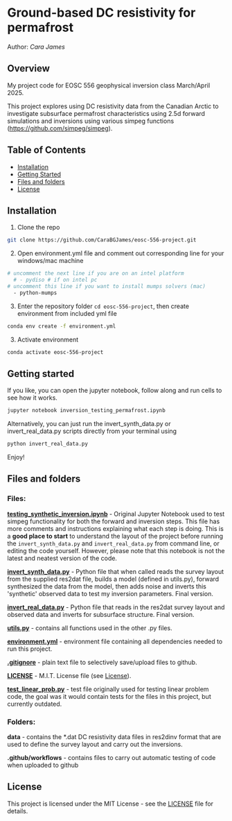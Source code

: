 # Ground-based DC resistivity for permafrost

Author: _Cara James_

## Overview

My project code for EOSC 556 geophysical inversion class March/April 2025. 

This project explores using DC resistivity data from the Canadian Arctic to investigate subsurface permafrost characteristics using 2.5d forward simulations and inversions using various simpeg functions (https://github.com/simpeg/simpeg).

## Table of Contents
- [Installation](#installation)
- [Getting Started](#getting-started)
- [Files and folders](#files-and-folders)
- [License](#license)

## Installation
1. Clone the repo
```bash
git clone https://github.com/CaraBGJames/eosc-556-project.git
```
2. Open environment.yml file and comment out corresponding line for your windows/mac machine
```bash
# uncomment the next line if you are on an intel platform
  # - pydiso # if on intel pc
# uncomment this line if you want to install mumps solvers (mac)
  - python-mumps
```

3. Enter the repository folder ```cd eosc-556-project```, then create environment from included yml file
```bash
conda env create -f environment.yml
```
3. Activate environment
```bash
conda activate eosc-556-project
```

## Getting started
If you like, you can open the jupyter notebook, follow along and run cells to see how it works.
```bash
jupyter notebook inversion_testing_permafrost.ipynb
```

Alternatively, you can just run the invert_synth_data.py or invert_real_data.py scripts directly from your terminal using
```bash
python invert_real_data.py
```

Enjoy!

## Files and folders

### Files:
**[testing_synthetic_inversion.ipynb](testing_synthetic_inversion.ipynb)** - Original Jupyter Notebook used to test simpeg functionality for both the forward and inversion steps. This file has more comments and instructions explaining what each step is doing. This is a **good place to start** to understand the layout of the project before running the `invert_synth_data.py` and `invert_real_data.py` from command line, or editing the code yourself. However, please note that this notebook is not the latest and neatest version of the code.

**[invert_synth_data.py](invert_synth_data.py)** - Python file that when called reads the survey layout from the supplied res2dat file, builds a model (defined in utils.py), forward synthesized the data from the model, then adds noise and inverts this 'synthetic' observed data to test my inversion parameters. Final version.

**[invert_real_data.py](invert_real_data.py)** - Python file that reads in the res2dat survey layout and observed data and inverts for subsurface structure. Final version.

**[utils.py](utils.py)** - contains all functions used in the other .py files.

**[environment.yml](environment.yml)** - environment file containing all dependencies needed to run this project.

**[.gitignore](.gitignore)** - plain text file to selectively save/upload files to github.

**[LICENSE](LICENSE)** - M.I.T. License file (see [License](#license)).

**[test_linear_prob.py](test_linear_prob.py)** - test file originally used for testing linear problem code, the goal was it would contain tests for the files in this project, but currently outdated.

### Folders:
**data** - contains the *.dat DC resistivity data files in res2dinv format that are used to define the survey layout and carry out the inversions.

**.github/workflows** - contains files to carry out automatic testing of code when uploaded to github

## License
This project is licensed under the MIT License - see the [LICENSE](LICENSE) file for details.

